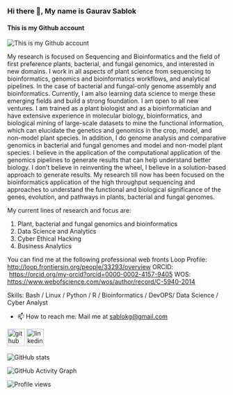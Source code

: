 ### Hi there 👋, My name is Gaurav Sablok
#### This is my Github account
![This is my Github account](https://www.linkedin.com/in/gaurav-sablok-2811n/)

My research is focused on Sequencing and Bioinformatics and the field of first preference plants, bacterial, and fungal genomics, and interested in new domains. I work in all aspects of plant science from sequencing to bioinformatics, genomics and bioinformatics workflows, and analytical pipelines. In the case of bacterial and fungal-only genome assembly and bioinformatics. Currently, I am also learning data science to merge these emerging fields and build a strong foundation. I am open to all new ventures.
I am trained as a plant biologist and as a bioinformatician and have extensive experience in molecular biology, bioinformatics, and biological mining of large-scale datasets to mine the functional information, which can elucidate the genetics and genomics in the crop, model, and non-model plant species. In addition, I do genome analysis and comparative genomics in bacterial and fungal genomes and model and non-model plant species. 
I believe in the application of the computational application of the genomics pipelines to generate results that can help understand better biology. I don’t believe in reinventing the wheel, I believe in a solution-based approach to generate results. 
My research till now has been focused on the bioinformatics application of the high throughput sequencing and approaches to understand the functional and biological significance of the genes, evolution, and pathways in plants, bacterial and fungal genomes. 

My current lines of research and focus are: 
1. Plant, bacterial and fungal genomics and bioinformatics
2. Data Science and Analytics 
3. Cyber Ethical Hacking
4. Business Analytics

You can find me at the following professional web fronts 
Loop Profile: http://loop.frontiersin.org/people/33293/overview
ORCID:  https://orcid.org/my-orcid?orcid=0000-0002-4157-9405
WOS: https://www.webofscience.com/wos/author/record/C-5940-2014

Skills: Bash / Linux / Python / R / Bioinformatics / DevOPS/ Data Science / Cyber Analyst

- 📫 How to reach me: Mail me at sablokg@gmail.com 


[<img src='https://cdn.jsdelivr.net/npm/simple-icons@3.0.1/icons/github.svg' alt='github' height='40'>](https://github.com/sablokg)  [<img src='https://cdn.jsdelivr.net/npm/simple-icons@3.0.1/icons/linkedin.svg' alt='linkedin' height='40'>](https://www.linkedin.com/in/https://www.linkedin.com/in/gaurav-sablok-2811n//)  

![GitHub stats](https://github-readme-stats.vercel.app/api?username=sablokg&show_icons=true)  

![GitHub Activity Graph](https://activity-graph.herokuapp.com/graph?username=sablokg)  

![Profile views](https://gpvc.arturio.dev/sablokg)  
